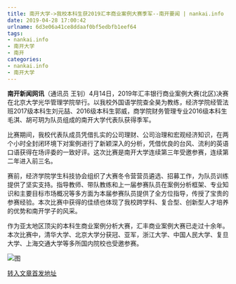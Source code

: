 ```yaml
---
title: 南开大学->我校本科生获2019汇丰商业案例大赛季军--南开要闻 | nankai.info
date: 2019-04-28 17:00:42
urlname: 6d3e06a41ce8ddaaf0bf5edbfb1eef64
tags: 
- nankai.info
- 南开大学
- 南开
categories:
- nankai.info
- 南开大学
---
```


**南开新闻网讯**（通讯员 王钊）4月14日，2019年汇丰银行商业案例大赛(北区)决赛在北京大学光华管理学院举行。以我校外国语学院查全昊为教练，经济学院经管法班2017级本科生刘元喆、2016级本科生郭威，商学院财务管理专业2016级本科生毛淇、胡可玥为队员组成的南开大学代表队获得季军。

 比赛期间，我校代表队成员凭借扎实的公司理财、公司治理和宏观经济知识，在两个小时全封闭环境下对案例进行了新颖深入的分析，凭借优良的台风、流利的英语口语获得在场评委的一致好评。这次比赛是南开大学连续第三年受邀参赛，连续第二年进入前三名。

赛前，经济学院学生科技协会组织了大赛冬令营营员遴选、招募工作，为队员训练提供了坚实支持。指导教师、带队教练和上一届参赛队员在案例分析框架、专业知识和主要目标市场概况等多方面为本届参赛队员提供了全方位指导，传授了宝贵的参赛经验。本次比赛中获得的佳绩也体现了我校跨学科、复合型、创新型人才培养的优势和南开学子的风采。

作为亚太地区顶尖的本科生商业案例分析大赛，汇丰商业案例大赛已走过十余年。本次比赛中，清华大学、北京大学分获冠、亚军，浙江大学、中国人民大学、复旦大学、上海交通大学等多所国内院校也受邀参赛。

![图](http://news.nankai.edu.cn/pic/0/00/35/06/350684_837310.jpg)

[转入文章首发地址](http://news.nankai.edu.cn/nkyw/system/2019/04/23/000446700.shtml)